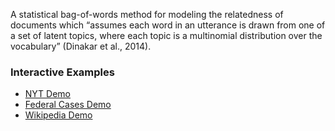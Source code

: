 A statistical bag-of-words method for modeling the relatedness of documents which “assumes each word in an utterance is drawn from one of a set of latent topics, where each topic is a multinomial distribution over the vocabulary” (Dinakar et al., 2014).

### Interactive Examples

+   [NYT Demo](http://www.princeton.edu/~achaney/tmve/nyt_demo/browse/topic-presence.html)
+   [Federal Cases Demo](http://www.princeton.edu/~achaney/tmve/federal_cases/browse/topic-presence.html)
+   [Wikipedia Demo](http://www.princeton.edu/~achaney/tmve/wiki100k/browse/topic-presence.html)